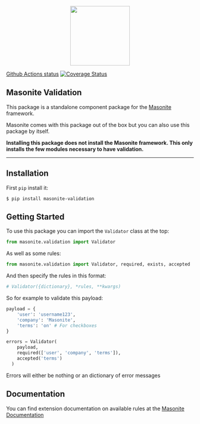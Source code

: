 
<p align="center">
  <img src="https://i.imgur.com/rEXcoMn.png" width="160px">
</p>

[Github Actions status](https://github.com/MasoniteFramework/validation/workflows/Test%20Application/badge.svg)
[![Coverage Status](https://coveralls.io/repos/github/MasoniteFramework/validation/badge.svg?branch=master)](https://coveralls.io/github/MasoniteFramework/validation?branch=master)


## Masonite Validation

This package is a standalone component package for the [Masonite](https://github.com/masoniteframework/masonite) framework.

Masonite comes with this package out of the box but you can also use this package by itself.

**Installing this package does not install the Masonite framework. This only installs the few modules necessary to have validation.**

****

## Installation

First `pip` install it:

```
$ pip install masonite-validation
```

## Getting Started

To use this package you can import the `Validator` class at the top:

```python
from masonite.validation import Validator
```

As well as some rules:


```python
from masonite.validation import Validator, required, exists, accepted
```

And then specify the rules in this format:

```python
# Validator({dictionary}, *rules, **kwargs)
```

So for example to validate this payload:

```python
payload = {
    'user': 'username123',
    'company': 'Masonite',
    'terms': 'on' # For checkboxes
}

errors = Validator(
    payload,
    required(['user', 'company', 'terms']),
    accepted('terms')
  )
```

Errors will either be nothing or an dictionary of error messages

## Documentation

You can find extension documentation on available rules at the [Masonite Documentation](https://docs.masoniteproject.com/advanced/validation#available-rules)
